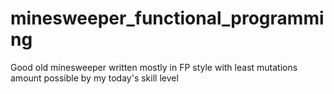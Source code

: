 # minesweeper_functional_programming
Good old minesweeper written mostly in FP style with least mutations amount possible by my today's skill level
